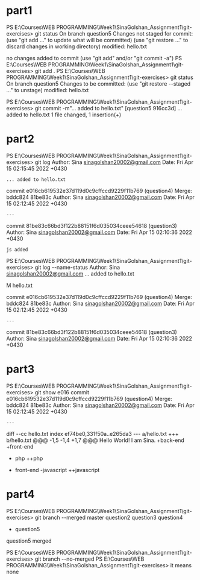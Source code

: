 # part1
PS E:\Courses\WEB PROGRAMMING\Week1\SinaGolshan_Assignment1\git-exercises> git status
On branch question5
Changes not staged for commit:
  (use "git add <file>..." to update what will be committed)
  (use "git restore <file>..." to discard changes in working directory)
        modified:   hello.txt

no changes added to commit (use "git add" and/or "git commit -a")
PS E:\Courses\WEB PROGRAMMING\Week1\SinaGolshan_Assignment1\git-exercises> git add .
PS E:\Courses\WEB PROGRAMMING\Week1\SinaGolshan_Assignment1\git-exercises> git status
On branch question5
Changes to be committed:
  (use "git restore --staged <file>..." to unstage)
        modified:   hello.txt

PS E:\Courses\WEB PROGRAMMING\Week1\SinaGolshan_Assignment1\git-exercises> git commit -m"... added to hello.txt"
[question5 916cc3d] ... added to hello.txt
 1 file changed, 1 insertion(+)

# part2
PS E:\Courses\WEB PROGRAMMING\Week1\SinaGolshan_Assignment1\git-exercises> git log
Author: Sina <sinagolshan20002@gmail.com>
Date:   Fri Apr 15 02:15:45 2022 +0430

    ... added to hello.txt

commit e016cb619532e37d119d0c9cffccd9229f11b769 (question4)
Merge: bddc824 81be83c
Author: Sina <sinagolshan20002@gmail.com>
Date:   Fri Apr 15 02:12:45 2022 +0430

    ---

commit 81be83c66bd3f122b88151f6d035034ceee54618 (question3)
Author: Sina <sinagolshan20002@gmail.com>
Date:   Fri Apr 15 02:10:36 2022 +0430

    js added
PS E:\Courses\WEB PROGRAMMING\Week1\SinaGolshan_Assignment1\git-exercises> git log --name-status
Author: Sina <sinagolshan20002@gmail.com>
    ... added to hello.txt

M       hello.txt

commit e016cb619532e37d119d0c9cffccd9229f11b769 (question4)
Merge: bddc824 81be83c
Author: Sina <sinagolshan20002@gmail.com>
Date:   Fri Apr 15 02:12:45 2022 +0430

    ---

commit 81be83c66bd3f122b88151f6d035034ceee54618 (question3)
Author: Sina <sinagolshan20002@gmail.com>
Date:   Fri Apr 15 02:10:36 2022 +0430

# part3
PS E:\Courses\WEB PROGRAMMING\Week1\SinaGolshan_Assignment1\git-exercises> git show e016
commit e016cb619532e37d119d0c9cffccd9229f11b769 (question4)
Merge: bddc824 81be83c
Author: Sina <sinagolshan20002@gmail.com>
Date:   Fri Apr 15 02:12:45 2022 +0430

    ---

diff --cc hello.txt
index ef74be0,331f50a..e265da3
--- a/hello.txt
+++ b/hello.txt
@@@ -1,5 -1,4 +1,7 @@@
  Hello World!
  I am Sina.
 +back-end
 +front-end
- php
++php
+ front-end 
 -javascript
++javascript

# part4
PS E:\Courses\WEB PROGRAMMING\Week1\SinaGolshan_Assignment1\git-exercises> git branch --merged
  master
  question2
  question3
  question4
* question5

question5 merged

PS E:\Courses\WEB PROGRAMMING\Week1\SinaGolshan_Assignment1\git-exercises> git branch --no-merged
PS E:\Courses\WEB PROGRAMMING\Week1\SinaGolshan_Assignment1\git-exercises> 
it means none
